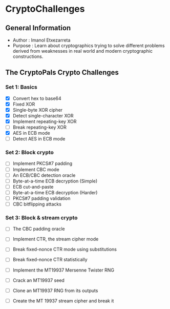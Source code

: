 # CryptoChallenges
## General Information
- Author	: Imanol Etxezarreta
- Purpose	: Learn about cryptographics trying to solve different problems derived from weaknesses in real world and modern cryptographic constructions.

## The CryptoPals Crypto Challenges
### Set 1: Basics
- [x] Convert hex to base64
- [x] Fixed XOR
- [x] Single-byte XOR cipher
- [x] Detect single-character XOR
- [x] Implement repeating-key XOR
- [ ] Break repeating-key XOR
- [x] AES in ECB mode
- [ ] Detect AES in ECB mode

### Set 2: Block crypto
- [ ] Implement PKCS#7 padding
- [ ] Implement CBC mode
- [ ] An ECB/CBC detection oracle
- [ ] Byte-at-a-time ECB decryption (Simple)
- [ ] ECB cut-and-paste
- [ ] Byte-at-a-time ECB decryption (Harder)
- [ ] PKCS#7 padding validation
- [ ] CBC bitflipping attacks

### Set 3: Block & stream crypto
- [ ] The CBC padding oracle
- [ ] Implement CTR, the stream cipher mode
- [ ] Break fixed-nonce CTR mode using substitutions
- [ ] Break fixed-nonce CTR statistically
- [ ] Implement the MT19937 Mersenne Twister RNG
- [ ] Crack an MT19937 seed
- [ ] Clone an MT19937 RNG from its outputs
- [ ] Create the MT 19937 stream cipher and break it

